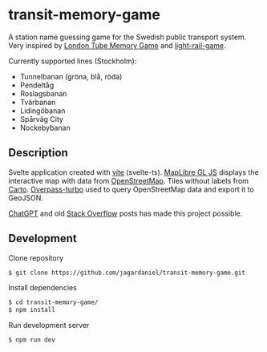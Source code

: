 # transit-memory-game

A station name guessing game for the Swedish public transport system. Very inspired by [London Tube Memory Game](https://london.metro-memory.com/) and [light-rail-game](https://github.com/simonprickett/light-rail-game).

Currently supported lines (Stockholm):

- Tunnelbanan (gröna, blå, röda)
- Pendeltåg
- Roslagsbanan
- Tvärbanan
- Lidingöbanan
- Spårväg City
- Nockebybanan

## Description

Svelte application created with [vite](https://vite.dev/) (svelte-ts). [MapLibre GL JS](https://maplibre.org/maplibre-gl-js/docs/) displays the interactive map with data from [OpenStreetMap](https://www.openstreetmap.or). Tiles without labels from [Carto](https://carto.com/). [Overpass-turbo](https://overpass-turbo.eu/) used to query OpenStreetMap data and export it to GeoJSON.

[ChatGPT](https://chatgpt.com/) and old [Stack Overflow](https://stackoverflow.com/) posts has made this project possible.

## Development

Clone repository

```bash
$ git clone https://github.com/jagardaniel/transit-memory-game.git
```

Install dependencies

```bash
$ cd transit-memory-game/
$ npm install
```

Run development server

```bash
$ npm run dev
```
